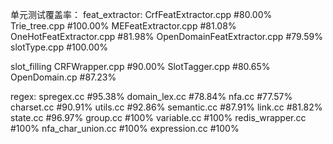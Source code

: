 单元测试覆盖率：
feat_extractor:
	CrfFeatExtractor.cpp         #80.00%
	Trie_tree.cpp                #100.00%
	MEFeatExtractor.cpp          #81.08%
	OneHotFeatExtractor.cpp      #81.98%
	OpenDomainFeatExtractor.cpp  #79.59%
	slotType.cpp                 #100.00%
	
slot_filling
	CRFWrapper.cpp     #90.00%
	SlotTagger.cpp     #80.65%
	OpenDomain.cp      #87.23%
	
regex:
	spregex.cc         #95.38%
	domain_lex.cc      #78.84%
	nfa.cc             #77.57%
	charset.cc         #90.91%
	utils.cc           #92.86%
	semantic.cc        #87.91%
	link.cc            #81.82%
	state.cc           #96.97%
	group.cc           #100%
	variable.cc        #100%
	redis_wrapper.cc   #100%
	nfa_char_union.cc  #100%
	expression.cc      #100%